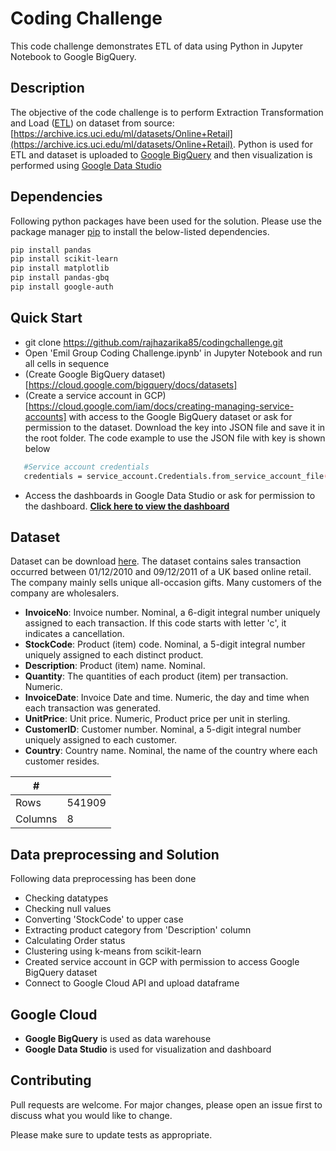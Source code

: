# Coding Challenge

This code challenge demonstrates ETL of data using Python in Jupyter Notebook to Google BigQuery.

## Description
The objective of the code challenge is to perform Extraction Transformation and Load ([ETL](https://en.wikipedia.org/wiki/Extract,_transform,_load)) on dataset from source: [https://archive.ics.uci.edu/ml/datasets/Online+Retail](https://archive.ics.uci.edu/ml/datasets/Online+Retail). Python is used for ETL and dataset is uploaded to [Google BigQuery](https://cloud.google.com/bigquery/?utm_source=google&utm_medium=cpc&utm_campaign=japac-IN-all-en-dr-bkwsrmkt-all-all-trial-e-dr-1009882&utm_content=text-ad-none-none-DEV_c-CRE_442449534209-ADGP_Hybrid%20%7C%20BKWS%20-%20EXA%20%7C%20Txt%20~%20Data%20Analytics%20~%20BigQuery_bigquery-KWID_43700054974618275-aud-970366092687%3Akwd-47616965283&userloc_1006644-network_g&utm_term=KW_bigquery&gclid=CjwKCAjw8cCGBhB6EiwAgOReyxv1rKCi5aYzpZg84omfQ_My9ApKFO2L_u9h2Am6fuoM0AObg_nuWRoC3-sQAvD_BwE&gclsrc=aw.ds) and then visualization is performed using [Google Data Studio](https://datastudio.google.com/overview)

## Dependencies
Following python packages have been used for the solution. Please use the package manager [pip](https://pip.pypa.io/en/stable/) to install the below-listed dependencies.

```bash
pip install pandas 
pip install scikit-learn
pip install matplotlib
pip install pandas-gbq
pip install google-auth

```
## Quick Start
- git clone https://github.com/rajhazarika85/codingchallenge.git
- Open 'Emil Group Coding Challenge.ipynb' in Jupyter Notebook and run all cells in sequence
- (Create Google BigQuery dataset)[https://cloud.google.com/bigquery/docs/datasets]
- (Create a service account in GCP)[https://cloud.google.com/iam/docs/creating-managing-service-accounts] with access to the Google BigQuery dataset or ask for permission to the dataset. Download the key into JSON file and save it in the root folder. The code example to use the JSON file with key is shown below



```bash
   #Service account credentials
   credentials = service_account.Credentials.from_service_account_file('projectid-credentials.json')
```

- Access the dashboards in Google Data Studio or ask for permission to the dashboard. **[Click here to view the dashboard](https://datastudio.google.com/reporting/e91a02ba-a3f1-4c25-b7b0-5654b95ac7fd)** 




## Dataset
Dataset can be download [here](https://archive.ics.uci.edu/ml/datasets/Online+Retail).
The dataset contains sales transaction occurred between 01/12/2010 and 09/12/2011 of a UK based online retail. The company mainly sells unique all-occasion gifts. Many customers of the company are wholesalers.

- **InvoiceNo**: Invoice number. Nominal, a 6-digit integral number uniquely assigned to each transaction. If this code starts with letter 'c', it indicates a cancellation.
- **StockCode**: Product (item) code. Nominal, a 5-digit integral number uniquely assigned to each distinct product.
- **Description**: Product (item) name. Nominal.
- **Quantity**: The quantities of each product (item) per transaction. Numeric.
- **InvoiceDate**: Invoice Date and time. Numeric, the day and time when each transaction was generated.
- **UnitPrice**: Unit price. Numeric, Product price per unit in sterling.
- **CustomerID**: Customer number. Nominal, a 5-digit integral number uniquely assigned to each customer.
- **Country**: Country name. Nominal, the name of the country where each customer resides.


| #| |
| ----------- | ----------- |
| Rows| 541909|
| Columns| 8|

## Data preprocessing and Solution 
Following data preprocessing has been done
- Checking datatypes
- Checking null values
- Converting 'StockCode' to upper case
- Extracting product category from 'Description' column
- Calculating Order status
- Clustering using k-means from scikit-learn
- Created service account in GCP with permission to access Google BigQuery dataset
- Connect to Google Cloud API and upload dataframe

## Google Cloud 
- **Google BigQuery** is used as data warehouse
- **Google Data Studio** is used for visualization and dashboard




## Contributing
Pull requests are welcome. For major changes, please open an issue first to discuss what you would like to change.

Please make sure to update tests as appropriate.

